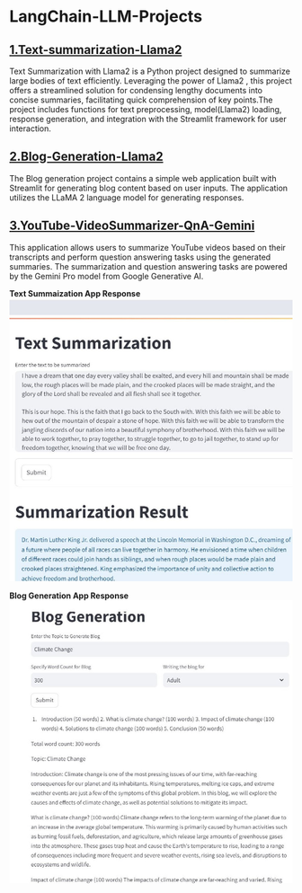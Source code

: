 # LangChain-LLM-Projects

## [1.Text-summarization-Llama2](https://github.com/kavyapan/LangChain-LLM-Projects/tree/main/Text-Summarization-Llama2)
Text Summarization with Llama2 is a Python project designed to summarize large bodies of text efficiently. Leveraging the power of Llama2 , this project offers a streamlined solution for condensing lengthy documents into concise summaries, facilitating quick comprehension of key points.The project includes functions for text preprocessing, model(Llama2) loading, response generation, and integration with the Streamlit framework for user interaction.


## [2.Blog-Generation-Llama2](https://github.com/kavyapan/LangChain-LLM-Projects/tree/main/Blog-Generation-Llama2)
The Blog generation project contains a simple web application built with Streamlit for generating blog content based on user inputs. The application utilizes the LLaMA 2 language model for generating responses.

## [3.YouTube-VideoSummarizer-QnA-Gemini](https://github.com/kavyapan/LangChain-LLM-Projects/tree/main/YouTube_VideoSummarizer_QnA)  
This application allows users to summarize YouTube videos based on their transcripts and perform question answering tasks using the generated summaries. The summarization and question answering tasks are powered by the Gemini Pro model from Google Generative AI.  





**Text Summaization App Response**  
![App Response](https://github.com/kavyapan/LangChain-LLM-Projects/blob/main/Text-Summarization-Llama2/app_response.JPG)  



**Blog Generation App Response**  
![Image](https://github.com/kavyapan/LangChain-LLM-Projects/blob/main/Blog-Generation-Llama2/app-response.JPG)

